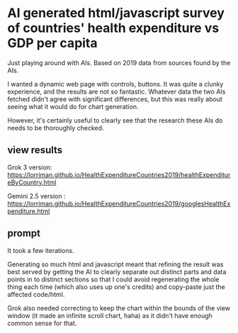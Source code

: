 # AI generated html/javascript survey of countries' health expenditure vs GDP per capita

Just playing around with AIs. Based on 2019 data from sources found by the AIs.

I wanted a dynamic web page with controls, buttons. It was quite a clunky experience, and the results are not so fantastic. Whatever data the two AIs fetched didn't agree with significant differences, but this was really about seeing what it would do for chart generation.

However, it's certainly useful to clearly see that the research these AIs do needs to be thoroughly checked. 

## view results

Grok 3 version: https://lorriman.github.io/HealthExpenditureCountries2019/healthExpenditureByCountry.html

Gemini 2.5 version : https://lorriman.github.io/HealthExpenditureCountries2019/googlesHealthExpenditure.html

## prompt

It took a few iterations. 

Generating so much html and javascript meant that refining the result was best served by getting the AI to clearly separate out distinct parts and data points in to distinct sections so that I could avoid regenerating the whole thing each time (which also uses up one's credits) and copy-paste just the affected code/html. 

Grok also needed correcting to keep the chart within the bounds of the view window (it made an infinite scroll chart, haha) as it didn't have enough common sense for that. 



